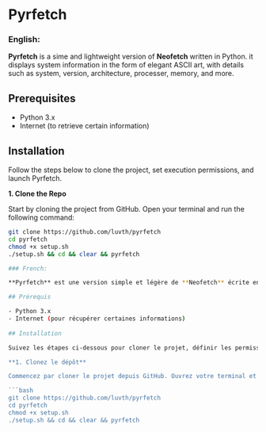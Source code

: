 # Pyrfetch

### English:

**Pyrfetch** is a sime and lightweight version of **Neofetch** written in Python. it displays system information in the form of elegant ASCII art, with details such as system, version, architecture, processer, memory, and more.

## Prerequisites
- Python 3.x
- Internet (to retrieve certain information)

## Installation

Follow the steps below to clone the project, set execution permissions, and launch Pyrfetch.

**1. Clone the Repo**

Start by cloning the project from GitHub. Open your terminal and run the following command:

```bash
git clone https://github.com/luvth/pyrfetch
cd pyrfetch
chmod +x setup.sh
./setup.sh && cd && clear && pyrfetch

### French:

**Pyrfetch** est une version simple et légère de **Neofetch** écrite en Python. Il affiche des informations système sous forme d'art ASCII élégant, avec des détails tels que la version du système, l'architecture, le processeur, la mémoire, et plus encore.

## Prérequis

- Python 3.x
- Internet (pour récupérer certaines informations)
  
## Installation

Suivez les étapes ci-dessous pour cloner le projet, définir les permissions d'exécution et lancer Pyrfetch.

**1. Clonez le dépôt**

Commencez par cloner le projet depuis GitHub. Ouvrez votre terminal et exécutez la commande suivante :

```bash
git clone https://github.com/luvth/pyrfetch
cd pyrfetch
chmod +x setup.sh
./setup.sh && cd && clear && pyrfetch
